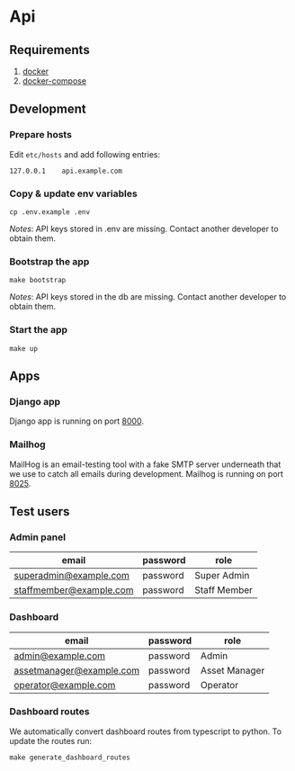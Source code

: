 # Api

## Requirements

1. [docker](https://docs.docker.com/get-docker/)
2. [docker-compose](https://docs.docker.com/compose/install/)

## Development

### Prepare hosts

Edit `etc/hosts` and add following entries:

    127.0.0.1    api.example.com

### Copy & update env variables

    cp .env.example .env

_Notes_: API keys stored in .env are missing. Contact another developer to obtain them.

### Bootstrap the app
    
    make bootstrap

_Notes_: API keys stored in the db are missing. Contact another developer to obtain them.


### Start the app
    
    make up

## Apps

### Django app

Django app is running on port [8000](http://api.example.com:8000/admin/).

### Mailhog

MailHog is an email-testing tool with a fake SMTP server underneath that we use to catch all emails during development.
Mailhog is running on port [8025](http://localhost:8025/).

## Test users

### Admin panel

| email                   | password   | role          |
|-------------------------|------------|---------------|
| superadmin@example.com  | password   | Super Admin   |
| staffmember@example.com | password   | Staff Member  |


### Dashboard

| email                    | password   | role          |
|--------------------------|------------|---------------|
| admin@example.com        | password   | Admin         |
| assetmanager@example.com | password   | Asset Manager |
| operator@example.com     | password   | Operator      |

### Dashboard routes

We automatically convert dashboard routes from typescript to python. To update the routes run:

    make generate_dashboard_routes
